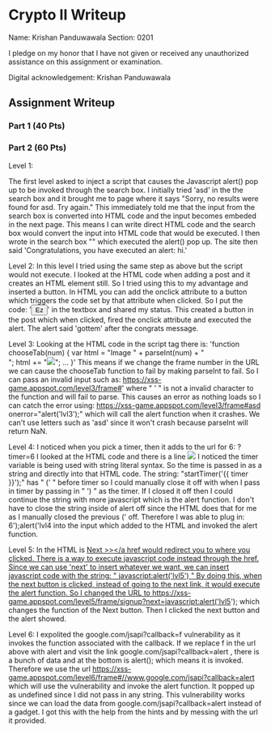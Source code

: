 # Crypto II Writeup

Name: Krishan Panduwawala
Section: 0201

I pledge on my honor that I have not given or received any unauthorized
assistance on this assignment or examination.

Digital acknowledgement:  Krishan Panduwawala

## Assignment Writeup

### Part 1 (40 Pts)

### Part 2 (60 Pts)

Level 1:

The first level asked to inject a script that causes the Javascript alert() pop
up to be invoked through the search box. I initially tried 'asd' in the the search box
and it brought me to page where it says "Sorry, no results were found for asd. Try again." This immediately told me that the input from the search box is converted into HTML code and the input becomes embeded in the next page. This means I can write direct HTML code and the search box would convert the input into HTML code that would be executed. I then wrote in the search box "<script>alert('hi')</script>" which executed the alert() pop up. The site then said 'Congratulations, you have executed an alert: hi.'

Level 2:
In this level I tried using the same step as above but the script would not execute. I looked at the HTML code when adding a post and it creates an HTML element still. So I tried using this to my advantage and inserted a button. In HTML you can add the onclick attribute to a button which triggers the code set by that attribute when clicked. So I put the code:
'<button onclick="alert('gottem')">Ez</button>' 
in the textbox and shared my status. This created a button in the post which when clicked, fired  the onclick attribute and executed the alert. The alert said 'gottem' after the congrats message.

Level 3:
Looking at the HTML code in the script tag there is:
'function chooseTab(num) {
    var html = "Image " + parseInt(num) + "<br>";
    html += "<img src='/static/level3/cloud" + num + ".jpg' />";
     ... }'
This means if we change the frame number in the URL we can cause the chooseTab function to fail by making parseInt to fail. So I can pass an invalid input such as:
https://xss-game.appspot.com/level3/frame#'
where " ' " is not a invalid character to the function and will fail to parse. This causes an error as nothing loads so I can catch the error using:
https://xss-game.appspot.com/level3/frame#asd onerror="alert('lvl3');"
which will call the alert function when it crashes. We can't use letters such as 'asd' since it won't crash because parseInt will return NaN. 

Level 4:
I noticed when you pick a timer, then it adds to the url for 6:
?timer=6
I looked at the HTML code and there is a line
<img src="/static/loading.gif" onload="startTimer('{{ timer }}');" />
I noticed the timer variable is being used with string literal syntax. So the time is passed in as a string and directly into that HTML code. The string:
"startTimer('{{ timer }}');"
has " (' " before timer so I could manually close it off with when I pass in timer by passing in " ') " as the timer. If I closed it off then I could continue the string with more javascript which is the alert function. I don't have to close the string inside of alert off since the HTML does that for me as I manually closed the previous (' off. Therefore I was able to plug in:
 6');alert('lvl4 
into the input which added to the HTML and invoked the alert function.

Level 5:
In the HTML is 
 <a href="{{ next }}">Next >></a
 href would redirect you to where you clicked. There is a way to execute javascript code instead through the href. Since we can use 'next' to insert whatever we want, 
 we can insert javascript code with the string:
 " javascript:alert('lvl5') "
 By doing this, when the next button is clicked, instead of going to the next link, it would execute the alert function.
 So I changed the URL to 
 https://xss-game.appspot.com/level5/frame/signup?next=javascript:alert('lvl5');
 which changes the function of the Next button. Then I clicked the next button and the alert showed.

 Level 6:
 I expolited the google.com/jsapi?callback=f vulnerability as it invokes the function associated with the callback. 
 If we replace f in the url above with alert and visit the link  google.com/jsapi?callback=alert , there is a bunch of data and at the bottom is
 alert(); which means it is invoked. Therefore we use the url https://xss-game.appspot.com/level6/frame#//www.google.com/jsapi?callback=alert which will use the vulnerability and invoke the alert function. It popped up as undefined since I did not pass in any string. This vulnerability works since we can load the data from google.com/jsapi?callback=alert instead of a gadget. I got this with the help from the hints and by messing with the url it provided.
 
